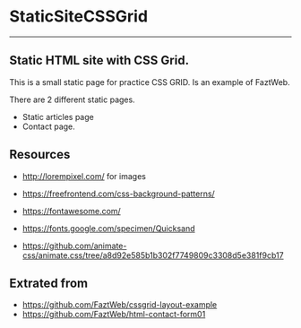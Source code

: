 # StaticSiteCSSGrid
--------------------
Static HTML site with CSS Grid.
--
This is a small static page for practice CSS GRID. 
Is an example of FaztWeb.

There are 2 different static pages. 
- Static articles page
- Contact page.

Resources
--
* http://lorempixel.com/ for images
* https://freefrontend.com/css-background-patterns/

* https://fontawesome.com/
* https://fonts.google.com/specimen/Quicksand
* https://github.com/animate-css/animate.css/tree/a8d92e585b1b302f7749809c3308d5e381f9cb17

Extrated from
--
* https://github.com/FaztWeb/cssgrid-layout-example
* https://github.com/FaztWeb/html-contact-form01